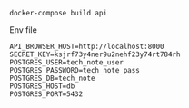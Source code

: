 `docker-compose build api`

Env file

```
API_BROWSER_HOST=http://localhost:8000
SECRET_KEY=ksjrf73y4ner9u2nehf23y74rt784rh
POSTGRES_USER=tech_note_user
POSTGRES_PASSWORD=tech_note_pass
POSTGRES_DB=tech_note
POSTGRES_HOST=db
POSTGRES_PORT=5432
```
